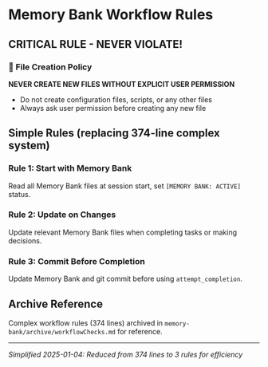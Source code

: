 # Memory Bank Workflow Rules

## CRITICAL RULE - NEVER VIOLATE!

### 🚫 File Creation Policy
**NEVER CREATE NEW FILES WITHOUT EXPLICIT USER PERMISSION**
- Do not create configuration files, scripts, or any other files
- Always ask user permission before creating any new file

## Simple Rules (replacing 374-line complex system)

### Rule 1: Start with Memory Bank
Read all Memory Bank files at session start, set `[MEMORY BANK: ACTIVE]` status.

### Rule 2: Update on Changes
Update relevant Memory Bank files when completing tasks or making decisions.

### Rule 3: Commit Before Completion
Update Memory Bank and git commit before using `attempt_completion`.

## Archive Reference
Complex workflow rules (374 lines) archived in `memory-bank/archive/workflowChecks.md` for reference.

---
*Simplified 2025-01-04: Reduced from 374 lines to 3 rules for efficiency*